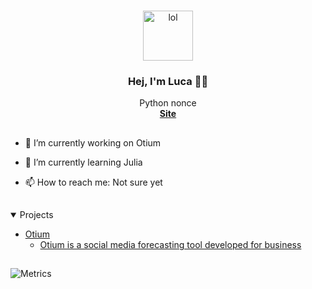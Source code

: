 <!-- PROFILE -->
<br />
<p align="center">
  <a href="https://imgur.com/Vodulch" , alt="">
    <img
      src="https://i.imgur.com/Vodulch.jpeg"
      alt="lol"
      width="80"
      height="80"
    />
  </a>
</p>

<h3 align="center">Hej, I'm Luca 👋🏻</h3>

<p align="center">
  Python nonce
  <br />
  <a href="#"
    ><strong>Site</strong></a
  >
</p>

<h2></h2>

- 🔭 I’m currently working on Otium 


- 🌱 I’m currently learning Julia 


- 📫 How to reach me: Not sure yet

<h2></h2>

<!-- Projects -->
<details open="open">
  <summary>Projects</summary>
  <ul>
    <li>
      <a href="#about-the-project">Otium</a>
      <ul>
        <li>
          <a href="#built-with"
            >Otium is a social media forecasting tool developed for business</a
          >
        </li>
      </ul>
    </li>
  </ul>
</details>

<h2 align="center"></h2>

![Metrics](https://metrics.lecoq.io/LucaAMB?template=classic&activity=1&languages=1&followup=1&isocalendar=1&activity.limit=5&activity.days=14&activity.filter=all&isocalendar.duration=full-year&languages.colors=github&languages.threshold=0%25&config.timezone=Europe%2FLondon&config.animated=true)
